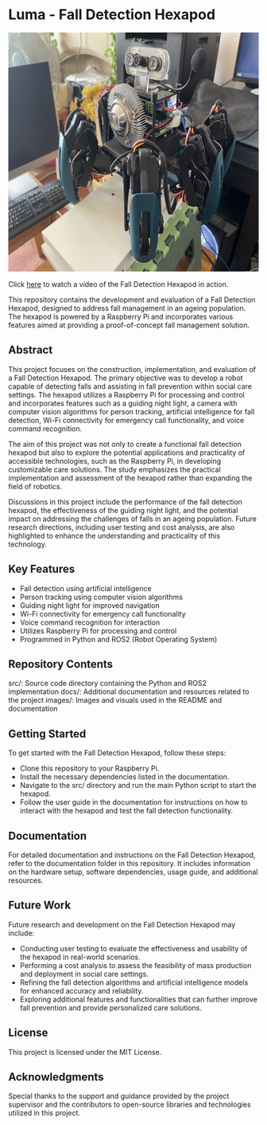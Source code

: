 # Luma - Fall Detection Hexapod
<img src="images/hexapod.jpg" alt="Hexapod Image" width="640" height="480">

Click [here](https://biteable.com/watch/3918198/5554e70b2f63fd9fd3d2394ce02985a4) to watch a video of the Fall Detection Hexapod in action.


This repository contains the development and evaluation of a Fall Detection Hexapod, designed to address fall management in an ageing population. The hexapod is powered by a Raspberry Pi and incorporates various features aimed at providing a proof-of-concept fall management solution.

## Abstract
This project focuses on the construction, implementation, and evaluation of a Fall Detection Hexapod. The primary objective was to develop a robot capable of detecting falls and assisting in fall prevention within social care settings. The hexapod utilizes a Raspberry Pi for processing and control and incorporates features such as a guiding night light, a camera with computer vision algorithms for person tracking, artificial intelligence for fall detection, Wi-Fi connectivity for emergency call functionality, and voice command recognition.

The aim of this project was not only to create a functional fall detection hexapod but also to explore the potential applications and practicality of accessible technologies, such as the Raspberry Pi, in developing customizable care solutions. The study emphasizes the practical implementation and assessment of the hexapod rather than expanding the field of robotics.

Discussions in this project include the performance of the fall detection hexapod, the effectiveness of the guiding night light, and the potential impact on addressing the challenges of falls in an ageing population. Future research directions, including user testing and cost analysis, are also highlighted to enhance the understanding and practicality of this technology.

## Key Features
- Fall detection using artificial intelligence
- Person tracking using computer vision algorithms
- Guiding night light for improved navigation
- Wi-Fi connectivity for emergency call functionality
- Voice command recognition for interaction
- Utilizes Raspberry Pi for processing and control
- Programmed in Python and ROS2 (Robot Operating System)

## Repository Contents
src/: Source code directory containing the Python and ROS2 implementation
docs/: Additional documentation and resources related to the project
images/: Images and visuals used in the README and documentation

## Getting Started
To get started with the Fall Detection Hexapod, follow these steps:
- Clone this repository to your Raspberry Pi.
- Install the necessary dependencies listed in the documentation.
- Navigate to the src/ directory and run the main Python script to start the hexapod.
- Follow the user guide in the documentation for instructions on how to interact with the hexapod and test the fall detection functionality.

## Documentation
For detailed documentation and instructions on the Fall Detection Hexapod, refer to the documentation folder in this repository. It includes information on the hardware setup, software dependencies, usage guide, and additional resources.

## Future Work
Future research and development on the Fall Detection Hexapod may include:
- Conducting user testing to evaluate the effectiveness and usability of the hexapod in real-world scenarios.
- Performing a cost analysis to assess the feasibility of mass production and deployment in social care settings.
- Refining the fall detection algorithms and artificial intelligence models for enhanced accuracy and reliability.
- Exploring additional features and functionalities that can further improve fall prevention and provide personalized care solutions.

## License
This project is licensed under the MIT License.

## Acknowledgments
Special thanks to the support and guidance provided by the project supervisor and the contributors to open-source libraries and technologies utilized in this project.